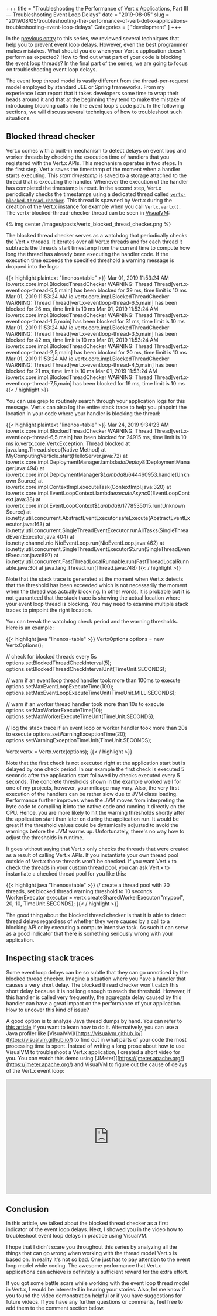 +++
title = "Troubleshooting the Performance of Vert.x Applications, Part III — Troubleshooting Event Loop Delays"
date = "2019-08-05"
slug = "2019/08/05/troubleshooting-the-performance-of-vert-dot-x-applications-troubleshooting-event-loop-delays"
Categories = [ "development" ]
+++

In the [previous entry](/blog/2019/07/22/troubleshooting-the-performance-of-vert-dot-x-applications-preventing-event-loop-delays/) to this series, we reviewed several techniques that help you to prevent event loop delays. However, even the best programmer makes mistakes. What should you do when your Vert.x application doesn't perform as expected? How to find out what part of your code is blocking the event loop threads? In the final part of the series, we are going to focus on troubleshooting event loop delays.

<!--more-->

The event loop thread model is vastly different from the thread-per-request model employed by standard JEE or Spring frameworks. From my experience I can report that it takes developers some time to wrap their heads around it and that at the beginning they tend to make the mistake of introducing blocking calls into the event loop's code path. In the following sections, we will discuss several techniques of how to troubleshoot such situations.

## Blocked thread checker

Vert.x comes with a built-in mechanism to detect delays on event loop and worker threads by checking the execution time of handlers that you registered with the Vert.x APIs. This mechanism operates in two steps. In the first step, Vert.x saves the timestamp of the moment when a handler starts executing. This *start timestamp* is saved to a storage attached to the thread that is executing the handler. Whenever the execution of the handler has completed the timestamp is reset. In the second step, Vert.x periodically checks the timestamps using a dedicated thread called [`vertx-blocked-thread-checker`](https://github.com/eclipse-vertx/vert.x/blob/master/src/main/java/io/vertx/core/impl/BlockedThreadChecker.java). This thread is spawned by Vert.x during the creation of the Vert.x instance for example when you call `Vertx.vertx()`. The vertx-blocked-thread-checker thread can be seen in [VisualVM](https://visualvm.github.io/):

{% img center /images/posts/vertx_blocked_thread_checker.png %}

The blocked thread checker serves as a watchdog that periodically checks the Vert.x threads. It iterates over all Vert.x threads and for each thread it subtracts the threads start timestamp from the current time to compute how long the thread has already been executing the handler code. If the execution time exceeds the specified threshold a warning message is dropped into the logs:

{{< highlight plaintext "linenos=table" >}}
Mar 01, 2019 11:53:24 AM io.vertx.core.impl.BlockedThreadChecker
WARNING: Thread Thread[vert.x-eventloop-thread-5,5,main] has been blocked for 39 ms, time limit is 10 ms
Mar 01, 2019 11:53:24 AM io.vertx.core.impl.BlockedThreadChecker
WARNING: Thread Thread[vert.x-eventloop-thread-6,5,main] has been blocked for 26 ms, time limit is 10 ms
Mar 01, 2019 11:53:24 AM io.vertx.core.impl.BlockedThreadChecker
WARNING: Thread Thread[vert.x-eventloop-thread-1,5,main] has been blocked for 31 ms, time limit is 10 ms
Mar 01, 2019 11:53:24 AM io.vertx.core.impl.BlockedThreadChecker
WARNING: Thread Thread[vert.x-eventloop-thread-3,5,main] has been blocked for 42 ms, time limit is 10 ms
Mar 01, 2019 11:53:24 AM io.vertx.core.impl.BlockedThreadChecker
WARNING: Thread Thread[vert.x-eventloop-thread-2,5,main] has been blocked for 20 ms, time limit is 10 ms
Mar 01, 2019 11:53:24 AM io.vertx.core.impl.BlockedThreadChecker
WARNING: Thread Thread[vert.x-eventloop-thread-4,5,main] has been blocked for 21 ms, time limit is 10 ms
Mar 01, 2019 11:53:24 AM io.vertx.core.impl.BlockedThreadChecker
WARNING: Thread Thread[vert.x-eventloop-thread-7,5,main] has been blocked for 19 ms, time limit is 10 ms
{{< / highlight >}}

You can use grep to routinely search through your application logs for this message. Vert.x can also log the entire stack trace to help you pinpoint the location in your code where your handler is blocking the thread:

{{< highlight plaintext "linenos=table" >}}
Mar 24, 2019 9:34:23 AM io.vertx.core.impl.BlockedThreadChecker
WARNING: Thread Thread[vert.x-eventloop-thread-6,5,main] has been blocked for 24915 ms, time limit is 10 ms
io.vertx.core.VertxException: Thread blocked
        at java.lang.Thread.sleep(Native Method)
        at MyComputingVerticle.start(HelloServer.java:72)
        at io.vertx.core.impl.DeploymentManager.lambda$doDeploy$8(DeploymentManager.java:494)
        at io.vertx.core.impl.DeploymentManager$$Lambda$8/644460953.handle(Unknown Source)
        at io.vertx.core.impl.ContextImpl.executeTask(ContextImpl.java:320)
        at io.vertx.core.impl.EventLoopContext.lambda$executeAsync$0(EventLoopContext.java:38)
        at io.vertx.core.impl.EventLoopContext$$Lambda$9/1778535015.run(Unknown Source)
        at io.netty.util.concurrent.AbstractEventExecutor.safeExecute(AbstractEventExecutor.java:163)
        at io.netty.util.concurrent.SingleThreadEventExecutor.runAllTasks(SingleThreadEventExecutor.java:404)
        at io.netty.channel.nio.NioEventLoop.run(NioEventLoop.java:462)
        at io.netty.util.concurrent.SingleThreadEventExecutor$5.run(SingleThreadEventExecutor.java:897)
        at io.netty.util.concurrent.FastThreadLocalRunnable.run(FastThreadLocalRunnable.java:30)
        at java.lang.Thread.run(Thread.java:748)
{{< / highlight >}}

Note that the stack trace is generated at the moment when Vert.x detects that the threshold has been exceeded which is not necessarily the moment when the thread was actually blocking. In other words, it is probable but it is not guaranteed that the stack trace is showing the actual location where your event loop thread is blocking. You may need to examine multiple stack traces to pinpoint the right location.

You can tweak the watchdog check period and the warning thresholds. Here is an example:

{{< highlight java "linenos=table" >}}
VertxOptions options = new VertxOptions();

// check for blocked threads every 5s
options.setBlockedThreadCheckInterval(5);
options.setBlockedThreadCheckIntervalUnit(TimeUnit.SECONDS);

// warn if an event loop thread handler took more than 100ms to execute
options.setMaxEventLoopExecuteTime(100);
options.setMaxEventLoopExecuteTimeUnit(TimeUnit.MILLISECONDS);

// warn if an worker thread handler took more than 10s to execute
options.setMaxWorkerExecuteTime(10);
options.setMaxWorkerExecuteTimeUnit(TimeUnit.SECONDS);

 // log the stack trace if an event loop or worker handler took more than 20s to execute
options.setWarningExceptionTime(20);
options.setWarningExceptionTimeUnit(TimeUnit.SECONDS);

Vertx vertx = Vertx.vertx(options);
{{< / highlight >}}

Note that the first check is not executed right at the application start but is delayed by one check period. In our example the first check is executed 5 seconds after the application start followed by checks executed every 5 seconds. The concrete thresholds shown in the example worked well for one of my projects, however, your mileage may vary.  Also, the very first execution of the handlers can be rather slow due to JVM class loading. Performance further improves when the JVM moves from interpreting the byte code to compiling it into the native code and running it directly on the CPU. Hence, you are more likely to hit the warning thresholds shortly after the application start than later on during the application run. It would be great if the threshold values could be dynamically adjusted to avoid the warnings before the JVM warms up. Unfortunately, there's no way how to adjust the thresholds in runtime.

It goes without saying that Vert.x only checks the threads that were created as a result of calling Vert.x APIs. If you instantiate your own thread pool outside of Vert.x those threads won't be checked. If you want Vert.x to check the threads in your custom thread pool, you can ask Vert.x to instantiate a checked thread pool for you like this:

{{< highlight java "linenos=table" >}}
// create a thread pool with 20 threads, set blocked thread warning threshold to 10 seconds
WorkerExecutor executor = vertx.createSharedWorkerExecutor("mypool", 20, 10, TimeUnit.SECONDS);
{{< / highlight >}}

The good thing about the blocked thread checker is that it is able to detect thread delays regardless of whether they were caused by a call to a blocking API or by executing a compute intensive task. As such it can serve as a good indicator that there is something seriously wrong with your application.

## Inspecting stack traces

Some event loop delays can be so subtle that they can go unnoticed by the blocked thread checker. Imagine a situation where you have a handler that causes a very short delay.  The blocked thread checker won't catch this short delay because it is not long enough to reach the threshold. However, if this handler is called very frequently, the aggregate delay caused by this handler can have a great impact on the performance of your application. How to uncover this kind of issue?

A good option is to analyze Java thread dumps by hand. You can refer to [this article](https://dzone.com/articles/how-analyze-java-thread-dumps) if you want to learn how to do it. Alternatively, you can use a Java profiler like [VisualVM]([https://visualvm.github.io/](https://visualvm.github.io/) to find out in what parts of your code the most processing time is spent. Instead of writing a long prose about how to use VisualVM to troubleshoot a Vert.x application, I created a short video for you. You can watch this demo using [JMeter]([https://jmeter.apache.org/](https://jmeter.apache.org/) and VisualVM to figure out the cause of delays of the Vert.x event loop:

<div style="text-align:center;">
  <iframe width="560" height="315" src="https://www.youtube.com/embed/xxLVQMssLCk" frameborder="0" allow="accelerometer; autoplay; encrypted-media; gyroscope; picture-in-picture" allowfullscreen></iframe>
</div>

## Conclusion

In this article, we talked about the blocked thread checker as a first indicator of the event loop delays. Next, I showed you in the video how to troubleshoot event loop delays in practice using VisualVM.

I hope that I didn't scare you throughout this series by analyzing all the things that can go wrong when working with the thread model Vert.x is based on. In reality it's not so bad. One just has to pay attention to the event loop model while coding. The awesome performance that Vert.x applications can achieve is definitely a sufficient reward for the extra effort.

If you got some battle scars while working with the event loop thread model in Vert.x, I would be interested in hearing your stories. Also, let me know if you found the video demonstration helpful or if you have suggestions for future videos. If you have any further questions or comments, feel free to add them to the comment section below.
